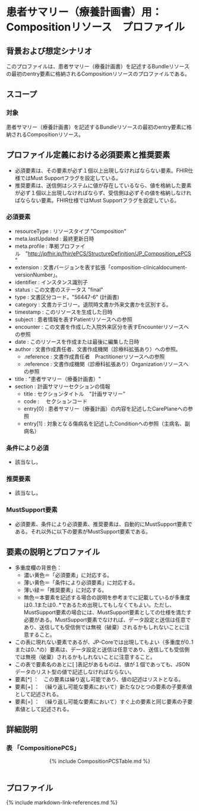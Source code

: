
# 患者サマリー（療養計画書）用： Compositionリソース　プロファイル

## 背景および想定シナリオ

このプロファイルは、患者サマリー（療養計画書）を記述するBundleリソースの最初のentry要素に格納されるCompositionリソースのプロファイルである。

## スコープ
### 対象

患者サマリー（療養計画書）を記述するBundleリソースの最初のentry要素に格納されるCompositionリソース。

## プロファイル定義における必須要素と推奨要素
  - 必須要素は、その要素が必ず１個以上出現しなければならない要素。FHIR仕様ではMust Supportフラグを設定している。
  - 推奨要素は、送信側はシステムに値が存在しているなら、値を格納した要素が必ず１個以上出現しなければならず、受信側は必ずその値を格納しなければならない要素。FHIR仕様ではMust Supportフラグを設定している。

### 必須要素
  - resourceType : リソースタイプ "Composition"
  - meta.lastUpdated : 最終更新日時
  - meta.profile : 準拠プロファイル　"http://jpfhir.jp/fhir/ePCS/StructureDefinition/JP_Composition_ePCS"
  - extension : 文書バージョンを表す拡張「composition-clinicaldocument-versionNumber」。
  - identifier : インスタンス識別子
  - status : この文書のステータス "final"
  - type : 文書区分コード。"56447-6" (計画書)
  - category : 文書カテゴリー。退院時文書か外来文書かを区別する。
  - timestamp : このリソースを生成した日時
  - subject : 患者情報を表すPatientリソースへの参照
  - encounter : この文書を作成した入院外来区分を表すEncounterリソースへの参照
  - date : このリソースを作成または最後に編集した日時
  - author : 文書作成責任者、文書作成機関（診療科拡張あり）への参照。
    - .reference : 文書作成責任者　Practitionerリソースへの参照
    - .reference : 文書作成機関（診療科拡張あり）Organizationリソースへの参照
  - title : "患者サマリー（療養計画書）"
  - section : 計画サマリーセクションの情報
    - title : セクションタイトル　"計画サマリー"
    - code : 　セクションコード
    - entry[0] : 患者サマリー（療養計画）の内容を記述したCarePlaneへの参照
    - entry[1] : 対象となる傷病名を記述したConditionへの参照（主病名、副病名）

### 条件により必須
  - 該当なし。

### 推奨要素
  - 該当なし。

### MustSupport要素
  - 必須要素、条件により必須要素、推奨要素は、自動的にMustSupport要素である。それ以外に以下の要素がMustSupport要素である。


## 要素の説明とプロファイル
  - 多重度欄の背景色：
    - 濃い黄色＝「必須要素」に対応する。
    - 薄い黄色＝「条件により必須要素」に対応する。
    - 薄い緑＝「推奨要素」に対応する。
    - 無色＝本要素を記述する場合の説明を参考までに記載しているが多重度は0..1または0..*であるため出現してもしなくてもよい。ただし、MustSupport要素の場合には、MustSupport要素としての仕様を満たす必要がある。MustSupport要素でなければ、データ設定と送信は任意であり、送信しても受信側では無視（破棄）されるかもしれないことに注意すること。
  - この表に現れない要素であるが、JP-Coreでは出現してもよい（多重度が0..1または0..*の）要素は、データ設定と送信は任意であり、送信しても受信側では無視（破棄）されるかもしれないことに注意すること。
  - この表で要素名のあとに[ ]表記があるものは、値が１個であっても、JSONデータのリスト型の値で記述しなければならない。
  - 要素[*] ：　この要素は繰り返し可能であり、値の記述はリストとなる。
  - 要素[+] ：　（繰り返し可能な要素において）新たなひとつの要素の子要素値として記述される。
  - 要素[=] ：　（繰り返し可能な要素において）すぐ上の要素と同じ要素の子要素値として記述される。

## 詳細説明

<h3>表 「CompositionePCS」</h3>
<div id="Table_18042" class="htmlTable" align=center x:publishsource="Excel">
{% include  CompositionPCSTable.md %}
</div>
<br>

## プロファイル


{% include markdown-link-references.md %}